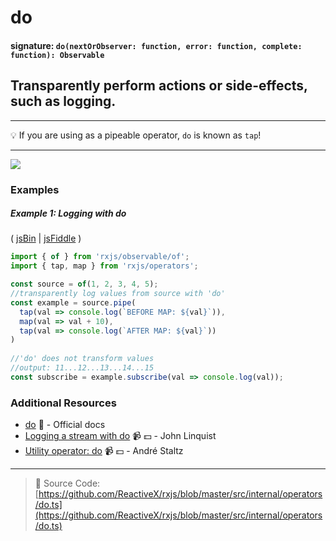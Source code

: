 # do

#### signature: `do(nextOrObserver: function, error: function, complete: function): Observable`

## Transparently perform actions or side-effects, such as logging.

---

:bulb: If you are using as a pipeable operator, `do` is known as `tap`!

---

<div class="ua-ad"><a href="https://ultimateangular.com/?ref=76683_kee7y7vk"><img src="https://ultimateangular.com/assets/img/banners/ua-leader.svg"></a></div>

### Examples

##### Example 1: Logging with do

( [jsBin](http://jsbin.com/jimazuriva/1/edit?js,console) |
[jsFiddle](https://jsfiddle.net/btroncone/qtyakorq/) )

```js
import { of } from 'rxjs/observable/of';
import { tap, map } from 'rxjs/operators';

const source = of(1, 2, 3, 4, 5);
//transparently log values from source with 'do'
const example = source.pipe(
  tap(val => console.log(`BEFORE MAP: ${val}`)),
  map(val => val + 10),
  tap(val => console.log(`AFTER MAP: ${val}`))
)
  
//'do' does not transform values
//output: 11...12...13...14...15
const subscribe = example.subscribe(val => console.log(val));
```

### Additional Resources

* [do](https://github.com/ReactiveX/rxjs/blob/master/src/internal/operators/do.ts)
  :newspaper: - Official docs
* [Logging a stream with do](https://egghead.io/lessons/rxjs-logging-a-stream-with-do?course=step-by-step-async-javascript-with-rxjs)
  :video_camera: :dollar: - John Linquist
* [Utility operator: do](https://egghead.io/lessons/rxjs-utility-operator-do?course=rxjs-beyond-the-basics-operators-in-depth)
  :video_camera: :dollar: - André Staltz

---

> :file_folder: Source Code:
> [https://github.com/ReactiveX/rxjs/blob/master/src/internal/operators/do.ts](https://github.com/ReactiveX/rxjs/blob/master/src/internal/operators/do.ts)
